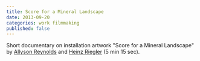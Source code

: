 ```yaml
---
title: Score for a Mineral Landscape
date: 2013-09-20
categories: work filmmaking
published: false
---
```


Short documentary on installation artwork "Score for a Mineral Landscape"
by [Allyson Reynolds][ar] and [Heinz Riegler][hr]
(5 min 15 sec).

[ar]: http://www.allysonreynolds.com
[hr]: http://heinzriegler.com
